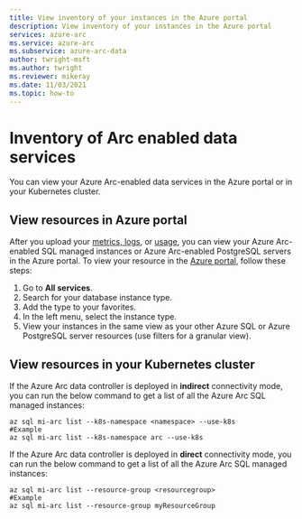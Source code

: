 ```yaml
---
title: View inventory of your instances in the Azure portal
description: View inventory of your instances in the Azure portal
services: azure-arc
ms.service: azure-arc
ms.subservice: azure-arc-data
author: twright-msft
ms.author: twright
ms.reviewer: mikeray
ms.date: 11/03/2021
ms.topic: how-to
---
```


# Inventory of Arc enabled data services

You can view your Azure Arc-enabled data services in the Azure portal or in your Kubernetes cluster.

## View resources in Azure portal

After you upload your [metrics, logs](upload-metrics-and-logs-to-azure-monitor.md), or [usage](view-billing-data-in-azure.md), you can view your Azure Arc-enabled SQL managed instances or Azure Arc-enabled PostgreSQL servers in the Azure portal. To view your resource in the [Azure portal](https://portal.azure.com), follow these steps:

1. Go to **All services**.
1. Search for your database instance type.
1. Add the type to your favorites.
1. In the left menu, select the instance type.
1. View your instances in the same view as your other Azure SQL or Azure PostgreSQL server resources (use filters for a granular view).

## View resources in your Kubernetes cluster

If the Azure Arc data controller is deployed in **indirect** connectivity mode, you can run the below command to get a list of all the Azure Arc SQL managed instances:

```
az sql mi-arc list --k8s-namespace <namespace> --use-k8s
#Example
az sql mi-arc list --k8s-namespace arc --use-k8s
```

If the Azure Arc data controller is deployed in **direct** connectivity mode, you can run the below command to get a list of all the Azure Arc SQL managed instances:

```
az sql mi-arc list --resource-group <resourcegroup>
#Example
az sql mi-arc list --resource-group myResourceGroup
```
